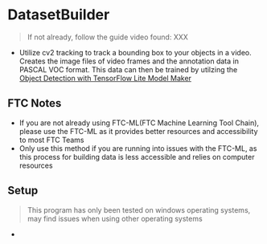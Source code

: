 # DatasetBuilder
> If not already, follow the guide video found: XXX
- Utilize cv2 tracking to track a bounding box to your objects in a video. Creates the image files of video frames and the annotation data in PASCAL VOC format. This data can then be trained by utilzing the [Object Detection with TensorFlow Lite Model Maker](https://colab.research.google.com/github/tensorflow/tensorflow/blob/master/tensorflow/lite/g3doc/tutorials/model_maker_object_detection.ipynb)
## FTC Notes
- If you are not already using FTC-ML(FTC Machine Learning Tool Chain), please use the FTC-ML as it provides better resources and accessibility to most FTC Teams
- Only use this method if you are running into issues with the FTC-ML, as this process for building data is less accessible and relies on computer resources
## Setup
> This program has only been tested on windows operating systems, may find issues when using other operating systems
- 
